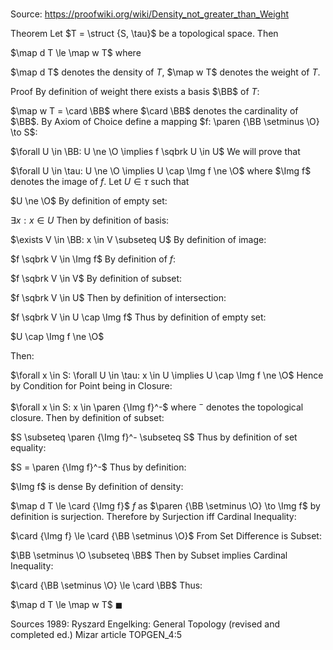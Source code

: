 # 

Source: https://proofwiki.org/wiki/Density_not_greater_than_Weight

Theorem
Let $T = \struct {S, \tau}$ be a topological space.
Then

$\map d T \le \map w T$
where

$\map d T$ denotes the density of $T$,
$\map w T$ denotes the weight of $T$.


Proof
By definition of weight there exists a basis $\BB$ of $T$:

$\map w T = \card \BB$
where $\card \BB$ denotes the cardinality of $\BB$.
By Axiom of Choice define a mapping $f: \paren {\BB \setminus \O} \to S$:

$\forall U \in \BB: U \ne \O \implies f \sqbrk U \in U$
We will prove that

$\forall U \in \tau: U \ne \O \implies U \cap \Img f \ne \O$
where $\Img f$ denotes the image of $f$.
Let $U \in \tau$ such that

$U \ne \O$
By definition of empty set:

$\exists x: x \in U$
Then by definition of basis:

$\exists V \in \BB: x \in V \subseteq U$
By definition of image:

$f \sqbrk V \in \Img f$
By definition of $f$:

$f \sqbrk V \in V$
By definition of subset:

$f \sqbrk V \in U$
Then by definition of intersection:

$f \sqbrk V \in U \cap \Img f$
Thus by definition of empty set:

$U \cap \Img f \ne \O$

Then:

$\forall x \in S: \forall U \in \tau: x \in U \implies U \cap \Img f \ne \O$
Hence by Condition for Point being in Closure:

$\forall x \in S: x \in \paren {\Img f}^-$
where $^-$ denotes the topological closure.
Then by definition of subset:

$S \subseteq \paren {\Img f}^- \subseteq S$
Thus by definition of set equality:

$S = \paren {\Img f}^-$
Thus by definition:

$\Img f$ is dense
By definition of density:

$\map d T \le \card {\Img f}$
$f$ as $\paren {\BB \setminus \O} \to \Img f$ by definition is surjection.
Therefore by Surjection iff Cardinal Inequality:

$\card {\Img f} \le \card {\BB \setminus \O}$
From Set Difference is Subset:

$\BB \setminus \O \subseteq \BB$
Then by Subset implies Cardinal Inequality:

$\card {\BB \setminus \O} \le \card \BB$
Thus:

$\map d T \le \map w T$
$\blacksquare$


Sources
1989: Ryszard Engelking: General Topology (revised and completed ed.)
Mizar article TOPGEN_4:5




